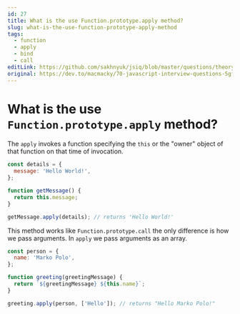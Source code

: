 ```yaml
---
id: 27
title: What is the use Function.prototype.apply method?
slug: what-is-the-use-function-prototype-apply-method
tags:
  - function
  - apply
  - bind
  - call
editLink: https://github.com/sakhnyuk/jsiq/blob/master/questions/theory/javascript/27.md
original: https://dev.to/macmacky/70-javascript-interview-questions-5gfi
---
```


# What is the use `Function.prototype.apply` method?

The `apply` invokes a function specifying the `this` or the "owner" object of that function on that time of invocation.

```javascript
const details = {
  message: 'Hello World!',
};

function getMessage() {
  return this.message;
}

getMessage.apply(details); // returns 'Hello World!'
```

This method works like `Function.prototype.call` the only difference is how we pass arguments. In `apply` we pass arguments as an array.

```javascript
const person = {
  name: 'Marko Polo',
};

function greeting(greetingMessage) {
  return `${greetingMessage} ${this.name}`;
}

greeting.apply(person, ['Hello']); // returns "Hello Marko Polo!"
```
